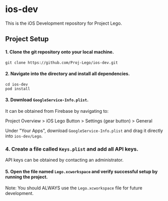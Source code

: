 # ios-dev
This is the iOS Development repository for Project Lego.

## Project Setup

#### 1. Clone the git repository onto your local machine. 
```
git clone https://github.com/Proj-Lego/ios-dev.git
```

#### 2. Navigate into the directory and install all dependencies.
```
cd ios-dev
pod install
```

#### 3. Download `GoogleService-Info.plist`.

It can be obtained from Firebase by navigating to:

Project Overview > iOS Lego Button > Settings (gear button) > General

Under "Your Apps", download `GoogleService-Info.plist` and drag it directly into `ios-dev/Lego`.

### 4. Create a file called `Keys.plist` and add all API keys.

API keys can be obtained by contacting an administrator.

#### 5. Open the file named ```Lego.xcworkspace``` and verify successful setup by running the project.

Note: You should ALWAYS use the ```Lego.xcworkspace``` file for future development.
